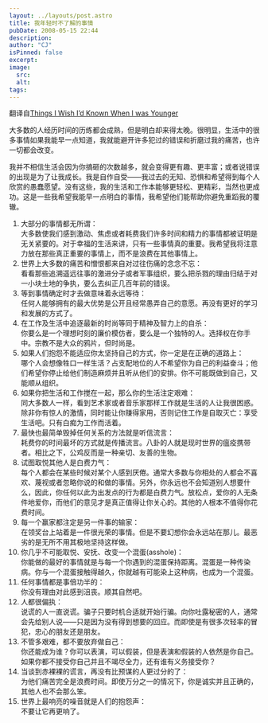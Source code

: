 ```yaml
---
layout: ../layouts/post.astro
title: 我年轻时不了解的事情
pubDate: 2008-05-15 22:44
description: 
author: "CJ"
isPinned: false
excerpt: 
image:
  src:
  alt:
tags: 
---
```

翻译自<a href="http://www.lifehack.org/articles/lifestyle/things-i-wish-i%E2%80%99d-know-when-i-was-younger.html">Things I Wish I’d Known When I was Younger</a>

大多数的人经历时间的历练都会成熟，但是明白却来得太晚。很明显，生活中的很多事情如果我能早一点知道，我就能避开许多犯过的错误和折磨过我的痛苦，也许一切都会改变。

我并不相信生活会因为你搞砸的次数越多，就会变得更有趣、更丰富；或者说错误的出现是为了让我成长。我是自作自受——我过去的无知、恐惧和希望得到每个人欣赏的愚蠢愿望。没有这些，我的生活和工作本能够更轻松、更精彩，当然也更成功。这是一些我希望我能早一点明白的事情，我希望他们能帮助你避免重蹈我的覆辙。
<ol>
	<li>大部分的事情都无所谓：</li>
大多数使我们感到激动、焦虑或者耗费我们许多时间和精力的事情都被证明是无关紧要的。对于幸福的生活来讲，只有一些事情真的重要。我希望我将注意力放在那些真正重要的事情上，而不是浪费在其他事情上。
	<li>世界上大多数的痛苦和憎恨都来自对过往伤痛的念念不忘：</li>
看看那些追溯遥远往事的激进分子或者军事组织，要么把杀戮的理由归结于对一小块土地的争执，要么去纠正几百年前的错误。
	<li>等到事情确定时才去做意味着永远等待：</li>
任何人能够拥有的最大优势是公开且经常愚弄自己的意愿。再没有更好的学习和发展的方式了。
	<li>在工作及生活中追逐最新的时尚等同于精神及智力上的自杀：</li>
你要么是一个理想时刻的廉价模仿者，要么是一个独特的人。选择权在你手中。宗教不是大众的鸦片，但时尚是。
	<li>如果人们抱怨不能适应你太坚持自己的方式，你一定是在正确的道路上：</li>
哪个人会想像牲口一样生活？占支配地位的人不希望你为自己的利益奋斗；他们希望你停止给他们制造麻烦并且听从他们的安排。你不可能既做到自己，又能顺从组织。
	<li>如果你把生活和工作搅在一起，那么你的生活注定艰难：</li>
同大多数人一样，看到艺术家或者音乐家那样工作就是生活的人让我很困惑。除非你有惊人的激情，同时能让你赚得家用，否则记住工作是自取灭亡：享受生活吧。只有白痴为工作而活着。
	<li>最快也最简单毁掉任何关系的方法就是听信流言：</li>
耗费你的时间最坏的方式就是传播流言。八卦的人就是现时世界的瘟疫携带者。相比之下，公鸡反而是一种亲切、友善的生物。
	<li>试图取悦其他人是白费力气：</li>
每个人都会在某些时候对某个人感到厌倦。通常大多数与你相处的人都会不喜欢、蔑视或者忽略你说的和做的事情。另外，你永远也不会知道别人想要什么，因此，你任何以此为出发点的行为都是白费力气。放松点，爱你的人无条件地爱你，而他们的意见才是真正值得让你关心的。其他的人根本不值得你花费时间。
	<li> 每一个赢家都注定是另一件事的输家：</li>
在领奖台上站着是一件很光荣的事情。但是不要幻想你会永远站在那儿。最恶劣的是无所不用其极地坚持这样做。
	<li> 你几乎不可能取悦、安抚、改变一个混蛋(asshole)：</li>
你能做的最好的事情就是与每一个你遇到的混蛋保持距离。混蛋是一种传染病。你与一个混蛋接触得越久，你就越有可能染上这种病，也成为一个混蛋。
	<li> 任何事情都是事倍功半的：</li>
你没有理由对此感到沮丧。顺其自然吧。
	<li>人都很偏执：</li>
说谎的人一直说谎。骗子只要时机合适就开始行骗。向你吐露秘密的人，通常会先给别人说——只是因为没有得到想要的回应。而即使是有很多次轻率的冒犯，忠心的朋友还是朋友。
	<li>不管多艰难，都不要放弃做自己：</li>
你还能成为谁？你可以表演，可以假装，但是表演和假装的人依然是你自己。如果你都不接受你自己并且不竭尽全力，还有谁有义务接受你？
	<li>当谈到赤裸裸的谎言，再没有比预谋的人更过分的了：</li>
为他们痛苦完全是浪费时间。即使万分之一的情况下，你是诚实并且正确的，其他人也不会那么笨。
	<li>世界上最响亮的噪音就是人们的抱怨声：</li>
不要让它再更响了。</ol>
